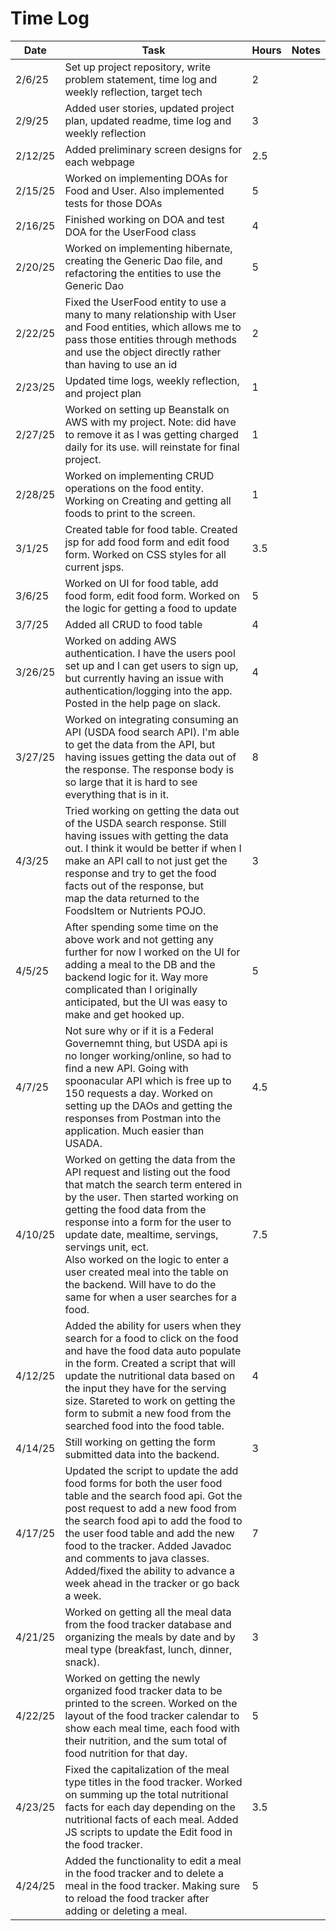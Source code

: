 # Time Log

| Date    | Task                                                                                                                                                                                                                                                                                                                                                                                                                                  | Hours | Notes |
|---------|---------------------------------------------------------------------------------------------------------------------------------------------------------------------------------------------------------------------------------------------------------------------------------------------------------------------------------------------------------------------------------------------------------------------------------------|-------|-------|
| 2/6/25  | Set up project repository, write problem statement, time log and weekly reflection, target tech                                                                                                                                                                                                                                                                                                                                       | 2     | 
| 2/9/25  | Added user stories, updated project plan, updated readme, time log and weekly reflection                                                                                                                                                                                                                                                                                                                                              | 3     |       |
| 2/12/25 | Added preliminary screen designs for each webpage                                                                                                                                                                                                                                                                                                                                                                                     | 2.5   |       |
| 2/15/25 | Worked on implementing DOAs for Food and User. Also implemented tests for those DOAs                                                                                                                                                                                                                                                                                                                                                  | 5     |       |
| 2/16/25 | Finished working on DOA and test DOA for the UserFood class                                                                                                                                                                                                                                                                                                                                                                           | 4     |       |
| 2/20/25 | Worked on implementing hibernate, creating the Generic Dao file, and refactoring the entities to use the Generic Dao                                                                                                                                                                                                                                                                                                                  | 5     |       |
| 2/22/25 | Fixed the UserFood entity to use a many to many relationship with User and Food entities, which allows me to <br/> pass those entities through methods and use the object directly rather than having to use an id                                                                                                                                                                                                                    | 2     |       |
| 2/23/25 | Updated time logs, weekly reflection, and project plan                                                                                                                                                                                                                                                                                                                                                                                | 1     |       |
| 2/27/25 | Worked on setting up Beanstalk on AWS with my project. Note: did have to remove it as I was getting charged daily for its use. will reinstate for final project.                                                                                                                                                                                                                                                                      | 1     |       |
| 2/28/25 | Worked on implementing CRUD operations on the food entity. Working on Creating and getting all foods to print to the screen.                                                                                                                                                                                                                                                                                                          | 1     |       |
| 3/1/25  | Created table for food table. Created jsp for add food form and edit food form. Worked on CSS styles for all current jsps.                                                                                                                                                                                                                                                                                                            | 3.5   |       |
| 3/6/25  | Worked on UI for food table, add food form, edit food form. Worked on the logic for getting a food to update                                                                                                                                                                                                                                                                                                                          | 5     |       |
| 3/7/25  | Added all CRUD to food table                                                                                                                                                                                                                                                                                                                                                                                                          | 4     |       |
| 3/26/25 | Worked on adding AWS authentication. I have the users pool set up and I can get users to sign up, but currently having an issue with authentication/logging into the app. Posted in the help page on slack.                                                                                                                                                                                                                           | 4     |       |
| 3/27/25 | Worked on integrating consuming an API (USDA food search API). I'm able to get the data from the API, but having issues getting the data out of the response. The response body is so large that it is hard to see<br/> everything that is in it.                                                                                                                                                                                     | 8     |       |
| 4/3/25  | Tried working on getting the data out of the USDA search response. Still having issues with getting the data out. I think it would be better if when I make an API call to not just get the response and try to get the food facts out of the response, but <br/> map the data returned to the FoodsItem or Nutrients POJO.                                                                                                           | 3     |       |
| 4/5/25  | After spending some time on the above work and not getting any further for now I worked on the UI for adding a meal to the DB and the backend logic for it. Way more complicated than I originally anticipated, but the UI was easy to make and get hooked up.                                                                                                                                                                        | 5     |       |
| 4/7/25  | Not sure why or if it is a Federal Governemnt thing, but USDA api is no longer working/online, so had to find a new API. Going with spoonacular API which is free up to 150 requests a day. Worked on setting up the DAOs and getting the responses from Postman into the application. Much easier than USADA.                                                                                                                        | 4.5   |       |
| 4/10/25 | Worked on getting the data from the API request and listing out the food that match the search term entered in by the user. Then started working on getting the food data from the response into a form for the user to update date, mealtime, servings, servings unit, ect. <br/> Also worked on the logic to enter a user created meal into the table on the backend. Will have to do the same for when a user searches for a food. | 7.5   |       |
| 4/12/25 | Added the ability for users when they search for a food to click on the food and have the food data auto populate in the form. Created a script that will update the nutritional data based on the input they have for the serving size. Stareted to work on getting the form to submit a new food from the searched food into the food table.                                                                                        | 4     |       |
| 4/14/25 | Still working on getting the form submitted data into the backend.                                                                                                                                                                                                                                                                                                                                                                    | 3     |       |
| 4/17/25 | Updated the script to update the add food forms for both the user food table and the search food api. Got the post request to add a new food from the search food api to add the food to the user food table and add the new food to the tracker. Added Javadoc and comments to java classes. Added/fixed the ability to advance a week ahead in the tracker or go back a week.                                                       | 7     |       |
| 4/21/25 | Worked on getting all the meal data from the food tracker database and organizing the meals by date and by meal type (breakfast, lunch, dinner, snack).                                                                                                                                                                                                                                                                               | 3     |       |
| 4/22/25 | Worked on getting the newly organized food tracker data to be printed to the screen. Worked on the layout of the food tracker calendar to show each meal time, each food with their nutrition, and the sum total of food nutrition for that day.                                                                                                                                                                                      | 5     |       |
| 4/23/25 | Fixed the capitalization of the meal type titles in the food tracker. Worked on summing up the total nutritional facts for each day depending on the nutritional facts of each meal. Added JS scripts to update the Edit food in the food tracker.                                                                                                                                                                                    | 3.5   |       |
| 4/24/25 | Added the functionality to edit a meal in the food tracker and to delete a meal in the food tracker. Making sure to reload the food tracker after adding or deleting a meal.                                                                                                                                                                                                                                                          | 5     |       |
